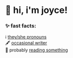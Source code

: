 # 👋 hi, i'm joyce!

### ✨ fast facts:

ℹ [they/she pronouns](https://pronoun.is/they/:or/she)  
🖋 [occasional writer](https://joyce.fyi/writings)  
📖 probably [reading something](https://oku.club/user/joyce)

